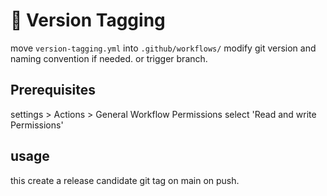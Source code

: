 # 🔖 Version Tagging
move  `version-tagging.yml` into `.github/workflows/`
modify git version and naming convention if needed. or trigger branch.

## Prerequisites
settings > Actions > General 
Workflow Permissions select 'Read and write Permissions'

## usage
this create a release candidate git tag on main on push.
